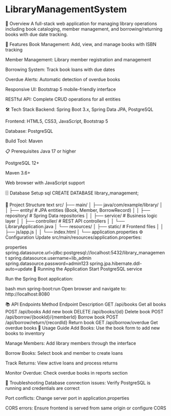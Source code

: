 # LibraryManagementSystem

📖 Overview
A full-stack web application for managing library operations including book cataloging, member management, and borrowing/returning books with due date tracking.

🚀 Features
Book Management: Add, view, and manage books with ISBN tracking

Member Management: Library member registration and management

Borrowing System: Track book loans with due dates

Overdue Alerts: Automatic detection of overdue books

Responsive UI: Bootstrap 5 mobile-friendly interface

RESTful API: Complete CRUD operations for all entities

🛠️ Tech Stack
Backend: Spring Boot 3.x, Spring Data JPA, PostgreSQL

Frontend: HTML5, CSS3, JavaScript, Bootstrap 5

Database: PostgreSQL

Build Tool: Maven

📋 Prerequisites
Java 17 or higher

PostgreSQL 12+

Maven 3.6+

Web browser with JavaScript support

🗄️ Database Setup
sql
CREATE DATABASE library_management;

📁 Project Structure
text
src/
├── main/
│   ├── java/com/example/library/
│   │   ├── entity/          # JPA entities (Book, Member, BorrowRecord)
│   │   ├── repository/      # Spring Data repositories
│   │   ├── service/         # Business logic layer
│   │   ├── controller/      # REST API controllers
│   │   └── LibraryApplication.java
│   └── resources/
│       ├── static/          # Frontend files
│       │   ├── js/app.js
│       │   └── index.html
│       └── application.properties
⚙️ Configuration
Update src/main/resources/application.properties:

properties
spring.datasource.url=jdbc:postgresql://localhost:5432/library_management
spring.datasource.username=lib_admin
spring.datasource.password=admin123
spring.jpa.hibernate.ddl-auto=update
🚀 Running the Application
Start PostgreSQL service

Run the Spring Boot application:

bash
mvn spring-boot:run
Open browser and navigate to: http://localhost:8080

📚 API Endpoints
Method	Endpoint	Description
GET	/api/books	Get all books
POST	/api/books	Add new book
DELETE	/api/books/{id}	Delete book
POST	/api/borrow/{bookId}/{memberId}	Borrow book
POST	/api/borrow/return/{recordId}	Return book
GET	/api/borrow/overdue	Get overdue books
🎯 Usage Guide
Add Books: Use the book form to add new books to inventory

Manage Members: Add library members through the interface

Borrow Books: Select book and member to create loans

Track Returns: View active loans and process returns

Monitor Overdue: Check overdue books in reports section

🔧 Troubleshooting
Database connection issues: Verify PostgreSQL is running and credentials are correct

Port conflicts: Change server port in application.properties

CORS errors: Ensure frontend is served from same origin or configure CORS

